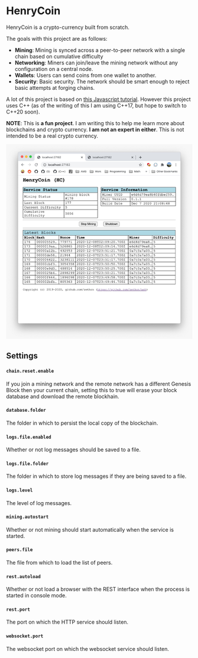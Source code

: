 # HenryCoin

HenryCoin is a crypto-currency built from scratch.

The goals with this project are as follows:

* **Mining**: Mining is synced across a peer-to-peer network with a single chain based on cumulative difficulty
* **Networking**: Miners can join/leave the mining network without any configuration on a central node.
* **Wallets**: Users can send coins from one wallet to another.
* **Security**: Basic security. The network should be smart enough to reject basic attempts at forging chains.

A lot of this project is based on [this Javascript tutorial](https://lhartikk.github.io/jekyll/update/2017/07/15/chapter0.html). However this project uses C++ (as of the writing of this I am using C++17, but hope to switch to C++20 soon). 

**NOTE**: This is **a fun project**. I am writing this to help me learn more about blockchains and crypto currency. **I am not an expert in either**. This is not intended to be a real crypto currency.

![](doc/images/screenshot.jpeg)

## Settings

#### `chain.reset.enable`
If you join a mining network and the remote network has a different Genesis Block then your current chain, setting this to true will erase your block database and download the remote blockhain.

#### `database.folder`
The folder in which to persist the local copy of the blockchain.

#### `logs.file.enabled`

Whether or not log messages should be saved to a file.

#### `logs.file.folder`

The folder in which to store log messages if they are being saved to a file.

#### `logs.level`

The level of log messages.

#### `mining.autostart`

Whether or not mining should start automatically when the service is started.

#### `peers.file`

The file from which to load the list of peers.

#### `rest.autoload`

Whether or not load a browser with the REST interface when the process is started in console mode.

#### `rest.port`

The port on which the HTTP service should listen.

#### `websocket.port`

The websocket port on which the websocket service should listen.
